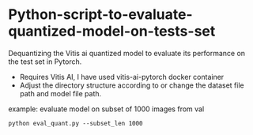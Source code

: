# Python-script-to-evaluate-quantized-model-on-tests-set
Dequantizing the Vitis ai quantized model to evaluate its performance on the test set in Pytorch. 

  - Requires Vitis AI, I have used vitis-ai-pytorch docker container
  - Adjust the directory structure according to or change the dataset file path and model file path.

example: evaluate model on subset of 1000 images from val
```
python eval_quant.py --subset_len 1000
```
